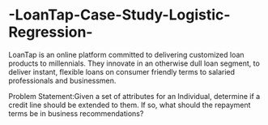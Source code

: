# -LoanTap-Case-Study-Logistic-Regression-
LoanTap is an online platform committed to delivering customized loan products to millennials. They innovate in an otherwise dull loan segment, to deliver instant, flexible loans on consumer friendly terms to salaried professionals and businessmen. 

Problem Statement:Given a set of attributes for an Individual, determine if a credit line should be extended to them. If so, what should the repayment terms be in business recommendations?

